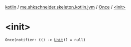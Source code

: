 [kotlin](../../index.md) / [me.shkschneider.skeleton.kotlin.jvm](../index.md) / [Once](index.md) / [&lt;init&gt;](./-init-.md)

# &lt;init&gt;

`Once(notifier: (() -> `[`Unit`](https://kotlinlang.org/api/latest/jvm/stdlib/kotlin/-unit/index.html)`)? = null)`